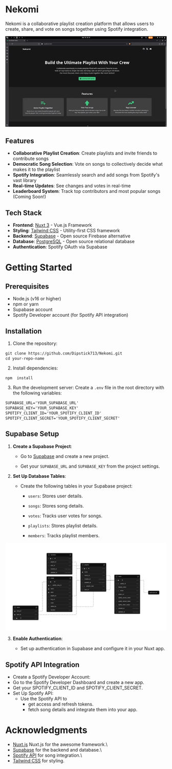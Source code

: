 # Nekomi
Nekomi is a collaborative playlist creation platform that allows users to create, share, and vote on songs together using Spotify integration.

![](https://github.com/Dipstick713/Nekomi/blob/main/public/preview.gif)

## Features

- **Collaborative Playlist Creation**: Create playlists and invite friends to contribute songs
- **Democratic Song Selection**: Vote on songs to collectively decide what makes it to the playlist
- **Spotify Integration**: Seamlessly search and add songs from Spotify's vast library
- **Real-time Updates**: See changes and votes in real-time
- **Leaderboard System**: Track top contributors and most popular songs (Coming Soon!)

## Tech Stack

- **Frontend**: [Nuxt 3](https://nuxt.com/) - Vue.js Framework
- **Styling**: [Tailwind CSS](https://tailwindcss.com/) - Utility-first CSS framework
- **Backend**: [Supabase](https://supabase.com/) - Open source Firebase alternative
- **Database**: [PostgreSQL](https://www.postgresql.org/) - Open source relational database
- **Authentication**: Spotify OAuth via Supabase


# Getting Started

## Prerequisites
- Node.js (v16 or higher)
- npm or yarn
- Supabase account
- Spotify Developer account (for Spotify API integration)

## Installation
1.  Clone the repository:
```
git clone https://github.com/Dipstick713/Nekomi.git
cd your-repo-name
```

2.  Install dependencies:
```
npm  install
```

3.  Run the development server:
Create a `.env` file in the root directory with the following variables:

```
SUPABASE_URL='YOUR_SUPABASE_URL'
SUPABASE_KEY='YOUR_SUPABASE_KEY'
SPOTIFY_CLIENT_ID='YOUR_SPOTIFY_CLIENT_ID'
SPOTIFY_CLIENT_SECRET='YOUR_SPOTIFY_CLIENT_SECRET'
```

## Supabase Setup

1.  **Create a Supabase Project**:
    
    -   Go to  [Supabase](https://supabase.io/)  and create a new project.
        
    -   Get your  `SUPABASE_URL`  and  `SUPABASE_KEY`  from the project settings.
        
2.  **Set Up Database Tables**:
    
    -   Create the following tables in your Supabase project:
        
         -   `users`: Stores user details.
        
        -   `songs`: Stores song details.
            
        -   `votes`: Tracks user votes for songs.
            
        -   `playlists`: Stores playlist details.
            
        -   `members`: Tracks playlist members.
            
![](https://github.com/Dipstick713/Nekomi/blob/main/public/schema.png)

3.  **Enable Authentication**:
    
    -   Set up authentication in Supabase and configure it in your Nuxt app.
    
## Spotify API Integration
- Create a Spotify Developer Account:
- Go to the Spotify Developer Dashboard and create a new app.
- Get your SPOTIFY_CLIENT_ID and SPOTIFY_CLIENT_SECRET.
- Set Up Spotify API:
	- Use the Spotify API to 
		- get access and refresh tokens.
		- fetch song details and integrate them into your app.

# Acknowledgments
- [Nuxt.js](https://nuxt.com) Nuxt.js for the awesome framework.\
- [Supabase](https://supabase.io/)  for the backend and database.\
- [Spotify API](https://developer.spotify.com/) for song integration.\
- [Tailwind CSS](https://tailwindcss.com/) for styling.
